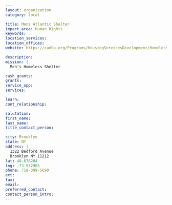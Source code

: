 ```yaml
---
layout: organization
category: local

title: Mens Atlantic Shelter
impact_area: Human Rights
keywords: 
location_services: 
location_offices: 
website: https://camba.org/Programs/HousingServicesDevelopment/HomelessSheltersandTransitionalHousing/AtlanticHouseMensShelter/tabid/186/menuheader/4/submenuheader/18/Default.aspx

description: 
mission: |
  Men's Homeless Shelter

cash_grants: 
grants: 
service_opp: 
services: 

learn: 
cont_relationship: 

salutation: 
first_name: 
last_name: 
title_contact_person: 

city: Brooklyn
state: NY
address: |
  1322 Bedford Avenue  
  Brooklyn NY 11212
lat: 40.678284
lng: -73.952905
phone: 718-399-5690
ext: 
fax: 
email: 
preferred_contact: 
contact_person_intro: 
---
```

